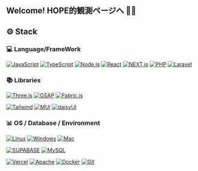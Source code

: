 ## Welcome! HOPE的観測ページへ :t-rex::boom: 

## :gear:  Stack

### :computer: Language/FrameWork 

[![JavaScript](https://img.shields.io/badge/JavaScript-black?style=for-the-badge&logo=javascript&logoColor=F7DF1E)](https://developer.mozilla.org/ja/docs/Web/JavaScript) [![TypeScript](https://img.shields.io/badge/TypeScript-3178C6?style=for-the-badge&logo=typescript&logoColor=white)](https://www.typescriptlang.org/) [![Node.js](https://img.shields.io/badge/Node.js-339933?style=for-the-badge&logo=Node.js&logoColor=white)](https://nodejs.org/) [![React](https://img.shields.io/badge/React-20232A?style=for-the-badge&logo=REACT)](https://ja.react.dev/) [![NEXT.js](https://img.shields.io/badge/NEXT-black?style=for-the-badge&logo=NEXT.js)](https://nextjs.org/) 
[![PHP](https://img.shields.io/badge/PHP-777BB4?style=for-the-badge&logo=php&logoColor=white)](https://www.php.net/) [![Laravel](https://img.shields.io/badge/Laravel-FF2D20?style=for-the-badge&logo=laravel&logoColor=white)](https://laravel.com/)

### :books: Libraries 
[![Three.js](https://img.shields.io/badge/Three.js-000000?style=for-the-badge&logo=three.js&logoColor=white)](https://threejs.org/) [![GSAP](https://img.shields.io/badge/GSAP-88CE02?style=for-the-badge&logo=gsap&logoColor=white)](https://greensock.com/gsap/) [![Fabric.js](https://img.shields.io/badge/Fabric.js-000000?style=for-the-badge&logo=fabric.js&logoColor=white)](http://fabricjs.com/) 

[![Tailwind](https://img.shields.io/badge/Tailwindcss-black?style=for-the-badge&logo=Tailwindcss)](https://tailwindcss.com/) [![MUI](https://img.shields.io/badge/MUI-007FFF?style=for-the-badge&logo=mui&logoColor=white)](https://mui.com/) [![daisyUI](https://img.shields.io/badge/daisyUI-5A0EF8?style=for-the-badge&logo=daisyui&logoColor=white)](https://daisyui.com/)

### :bar_chart: OS / Database / Environment 
[![Linux](https://img.shields.io/badge/Linux-FCC624?style=for-the-badge&logo=linux&logoColor=white)](https://www.linux.org/) [![Windows](https://img.shields.io/badge/Windows-0078D4?style=for-the-badge&logo=windows&logoColor=white)](https://www.microsoft.com/windows) [![Mac](https://img.shields.io/badge/Mac-000000?style=for-the-badge&logo=apple&logoColor=white)](https://www.apple.com/macos/)

[![SUPABASE](https://img.shields.io/badge/SUPABASE-black?style=for-the-badge&logo=SUPABASE)](https://supabase.com/) [![MySQL](https://img.shields.io/badge/MySQL-4479A1?style=for-the-badge&logo=mysql&logoColor=white)](https://www.mysql.com/)

[![Vercel](https://img.shields.io/badge/Vercel-000000?style=for-the-badge&logo=vercel&logoColor=white)](https://vercel.com/) [![Apache](https://img.shields.io/badge/Apache-D22128?style=for-the-badge&logo=apache&logoColor=white)](https://httpd.apache.org/)
[![Docker](https://img.shields.io/badge/Docker-2496ED?style=for-the-badge&logo=docker&logoColor=white)](https://www.docker.com/)
[![Git](https://img.shields.io/badge/Git-F05032?style=for-the-badge&logo=git&logoColor=white)](https://git-scm.com/) 
